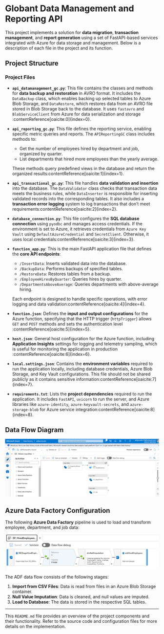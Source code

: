 # Globant Data Management and Reporting API

This project implements a solution for **data migration**, **transaction management**, and **report generation** using a set of FastAPI-based services integrated with Azure for data storage and management. Below is a description of each file in the project and its function.

## Project Structure

### Project Files

- **`api_datamanagement_gc.py`**: This file contains the classes and methods for **data backup and restoration** in AVRO format. It includes the `DataBackup` class, which enables backing up selected tables to Azure Blob Storage, and `DataRestore`, which restores data from an AVRO file stored in Blob Storage back to the database. It uses `fastavro` and `BlobServiceClient` from Azure for data serialization and storage&#8203;:contentReference[oaicite:0]{index=0}.

- **`api_reporting_gc.py`**: This file defines the reporting service, enabling specific metric queries and reports. The `APIReportingGC` class includes methods to:
  - Get the number of employees hired by department and job, organized by quarter.
  - List departments that hired more employees than the yearly average.
  
  These methods query predefined views in the database and return the organized results&#8203;:contentReference[oaicite:1]{index=1}.

- **`api_transactional_gc.py`**: This file handles **data validation and insertion** into the database. The `DataValidator` class checks that transaction data meets the business rules, while `DataInserter` is responsible for inserting validated records into the corresponding tables. It also includes a **transaction error logging** system to log transactions that don’t meet requirements&#8203;:contentReference[oaicite:2]{index=2}.

- **`database_connection.py`**: This file configures the **SQL database connection** using `pyodbc` and manages access credentials. If the environment is set to Azure, it retrieves credentials from `Azure Key Vault` using `DefaultAzureCredential` and `SecretClient`. Otherwise, it uses local credentials&#8203;:contentReference[oaicite:3]{index=3}.

- **`function_app.py`**: This is the main FastAPI application file that defines the **core API endpoints**:
  - `/InsertData`: Inserts validated data into the database.
  - `/BackupData`: Performs backups of specified tables.
  - `/RestoreData`: Restores tables from a backup.
  - `/EmployeeHiresByQuarter`: Queries hires by quarter.
  - `/DepartmentsAboveAverage`: Queries departments with above-average hiring.

  Each endpoint is designed to handle specific operations, with error logging and data validation&#8203;:contentReference[oaicite:4]{index=4}.

- **`function.json`**: Defines the **input and output configurations** for the Azure function, specifying that the HTTP trigger (`httpTrigger`) allows `GET` and `POST` methods and sets the authentication level&#8203;:contentReference[oaicite:5]{index=5}.

- **`host.json`**: General host configuration for the Azure function, including **Application Insights** settings for logging and telemetry sampling, which is useful for monitoring the application in production&#8203;:contentReference[oaicite:6]{index=6}.

- **`local.settings.json`**: Contains the **environment variables** required to run the application locally, including database credentials, Azure Blob Storage, and Key Vault configurations. This file should not be shared publicly as it contains sensitive information&#8203;:contentReference[oaicite:7]{index=7}.

- **`requirements.txt`**: Lists the **project dependencies** required to run the application. It includes `FastAPI`, `uvicorn` to run the server, and Azure libraries like `azure-identity`, `azure-keyvault-secrets`, and `azure-storage-blob` for Azure service integration&#8203;:contentReference[oaicite:8]{index=8}.

## Data Flow Diagram

![Data Flow Diagram](./ADFPipeline.png)

## Azure Data Factory Configuration

The following **Azure Data Factory** pipeline is used to load and transform employee, department, and job data:

![ADF Pipeline](./ADFDataFlow.png)

The ADF data flow consists of the following stages:

1. **Import from CSV Files**: Data is read from files in an Azure Blob Storage container.
2. **Null Value Imputation**: Data is cleaned, and null values are imputed.
3. **Load to Database**: The data is stored in the respective SQL tables.

---

This `README.md` file provides an overview of the project components and their functionality. Refer to the source code and configuration files for more details on the implementation.
